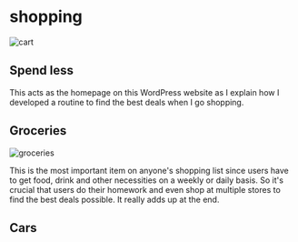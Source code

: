 # shopping

![cart](https://user-images.githubusercontent.com/75657565/144538364-606d2dbe-5778-46cb-8ee2-64551d4dab02.jpg)

## Spend less
This acts as the homepage on this WordPress website as I explain how I developed a routine to find the best deals when I go shopping.

## Groceries
![groceries](https://user-images.githubusercontent.com/75657565/144539791-8c1916b5-6f32-4d23-ba8d-dd2383d268c3.jpg)

This is the most important item on anyone's shopping list since users have to get food, drink and other necessities on a weekly or daily basis. So it's crucial that users do their homework and even shop at multiple stores to find the best deals possible. It really adds up at the end.

## Cars

